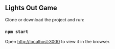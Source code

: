 ## Lights Out Game

Clone or download the project and run:

### `npm start`

Open [http://localhost:3000](http://localhost:3000) to view it in the browser.
